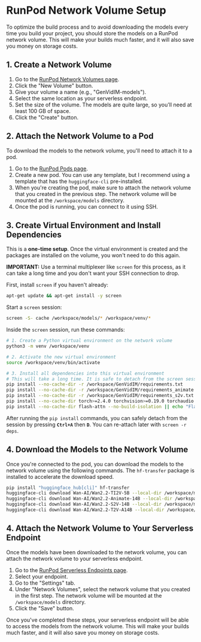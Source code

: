 # RunPod Network Volume Setup

To optimize the build process and to avoid downloading the models every time you build your project, you should store the models on a RunPod network volume. This will make your builds much faster, and it will also save you money on storage costs.

## 1. Create a Network Volume

1.  Go to the [RunPod Network Volumes page](https://www.runpod.io/console/user/storage).
2.  Click the "New Volume" button.
3.  Give your volume a name (e.g., "GenVidIM-models").
4.  Select the same location as your serverless endpoint.
5.  Set the size of the volume. The models are quite large, so you'll need at least 100 GB of space.
6.  Click the "Create" button.

## 2. Attach the Network Volume to a Pod

To download the models to the network volume, you'll need to attach it to a pod.

1.  Go to the [RunPod Pods page](https://www.runpod.io/console/pods).
2.  Create a new pod. You can use any template, but I recommend using a template that has the `huggingface-cli` pre-installed.
3.  When you're creating the pod, make sure to attach the network volume that you created in the previous step. The network volume will be mounted at the `/workspace/models` directory.
4.  Once the pod is running, you can connect to it using SSH.

## 3. Create Virtual Environment and Install Dependencies

This is a **one-time setup**. Once the virtual environment is created and the packages are installed on the volume, you won't need to do this again.

**IMPORTANT:** Use a terminal multiplexer like `screen` for this process, as it can take a long time and you don't want your SSH connection to drop.

First, install `screen` if you haven't already:
```bash
apt-get update && apt-get install -y screen
```

Start a `screen` session:
```bash
screen -S- cache /workspace/models/* /workspace/venv/*
```

Inside the `screen` session, run these commands:

```bash
# 1. Create a Python virtual environment on the network volume
python3 -m venv /workspace/venv

# 2. Activate the new virtual environment
source /workspace/venv/bin/activate

# 3. Install all dependencies into this virtual environment
# This will take a long time. It is safe to detach from the screen session while it runs.
pip install --no-cache-dir -r /workspace/GenVidIM/requirements.txt
pip install --no-cache-dir -r /workspace/GenVidIM/requirements_animate.txt
pip install --no-cache-dir -r /workspace/GenVidIM/requirements_s2v.txt
pip install --no-cache-dir torch>=2.4.0 torchvision>=0.19.0 torchaudio --index-url https://download.pytorch.org/whl/cu121
pip install --no-cache-dir flash-attn --no-build-isolation || echo "Flash Attention 2 failed, continuing..."
```

After running the `pip install` commands, you can safely detach from the session by pressing **`Ctrl+A`** then **`D`**. You can re-attach later with `screen -r deps`.

## 4. Download the Models to the Network Volume

Once you're connected to the pod, you can download the models to the network volume using the following commands. The `hf-transfer` package is installed to accelerate the download speed.

```bash
pip install "huggingface_hub[cli]" hf-transfer
huggingface-cli download Wan-AI/Wan2.2-TI2V-5B --local-dir /workspace/models/Wan2.2-TI2V-5B --quiet
huggingface-cli download Wan-AI/Wan2.2-Animate-14B --local-dir /workspace/models/Wan2.2-Animate-14B --quiet
huggingface-cli download Wan-AI/Wan2.2-S2V-14B --local-dir /workspace/models/Wan2.2-S2V-14B --quiet
huggingface-cli download Wan-AI/Wan2.2-T2V-A14B --local-dir /workspace/models/Wan2.2-T2V-A14B --quiet
```

## 4. Attach the Network Volume to Your Serverless Endpoint

Once the models have been downloaded to the network volume, you can attach the network volume to your serverless endpoint.

1.  Go to the [RunPod Serverless Endpoints page](https://www.runpod.io/console/serverless).
2.  Select your endpoint.
3.  Go to the "Settings" tab.
4.  Under "Network Volumes", select the network volume that you created in the first step. The network volume will be mounted at the `/workspace/models` directory.
5.  Click the "Save" button.

Once you've completed these steps, your serverless endpoint will be able to access the models from the network volume. This will make your builds much faster, and it will also save you money on storage costs.
